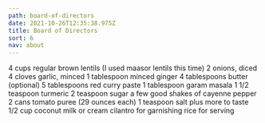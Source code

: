 ```yaml
---
path: board-of-directors
date: 2021-10-26T12:35:38.975Z
title: Board of Directors
sort: 6
nav: about
---
```


4 cups regular brown lentils (I used maasor lentils this time)
2 onions, diced
4 cloves garlic, minced
1 tablespoon minced ginger
4 tablespoons butter (optional)
5 tablespoons red curry paste
1 tablespoon garam masala
1 1/2 teaspoon turmeric
2 teaspoon sugar
a few good shakes of cayenne pepper
2 cans tomato puree (29 ounces each)
1 teaspoon salt plus more to taste
1/2 cup coconut milk or cream
cilantro for garnishing
rice for serving
